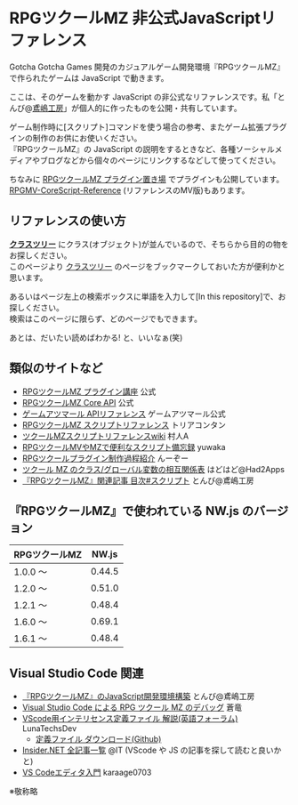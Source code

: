 # RPGツクールMZ 非公式JavaScriptリファレンス

Gotcha Gotcha Games 開発のカジュアルゲーム開発環境『RPGツクールMZ』で作られたゲームは JavaScript で動きます。

ここは、そのゲームを動かす JavaScript の非公式なリファレンスです。私「とんび@[鳶嶋工房](http://tonbi.jp/)」が個人的に作ったものを公開・共有しています。

ゲーム制作時に[スクリプト]コマンドを使う場合の参考、またゲーム拡張プラグインの制作のお供にお使いください。<br />
『RPGツクールMZ』の JavaScript の説明をするときなど、各種ソーシャルメディアやブログなどから個々のページにリンクするなどして使ってください。

ちなみに [RPGツクールMZ プラグイン置き場](https://github.com/tonbijp/RPGMakerMZ/) でプラグインも公開しています。<br />
[RPGMV-CoreScript-Reference](https://katai5plate.github.io/RPGMV-CoreScript-Reference/) (リファレンスのMV版)もあります。


## リファレンスの使い方

**[クラスツリー](index.md)** にクラス(オブジェクト)が並んでいるので、そちらから目的の物をお探しください。<br />
このページより [クラスツリー](index.md) のページをブックマークしておいた方が便利かと思います。

あるいはページ左上の検索ボックスに単語を入力して[In this repository]で、お探しください。<br />
検索はこのページに限らず、どのページでもできます。

あとは、だいたい読めばわかる! と、いいなぁ(笑)


## 類似のサイトなど

* [RPGツクールMZ プラグイン講座](https://tkool.jp/mz/plugin/) 公式
* [RPGツクールMZ Core API](https://tkool.jp/mz/rmmz_api/) 公式
* [ゲームアツマール APIリファレンス](https://atsumaru.github.io/api-references/) ゲームアツマール公式
* [RPGツクールMZ スクリプトリファレンス](https://docs.google.com/spreadsheets/d/1aqY-xzFqT0vnZE-OkfsMYsP9Ud91vWTrBLU-uDkJ-Ls/edit#gid=270496334) トリアコンタン
* [ツクールMZスクリプトリファレンスwiki](http://www.rpgmaker-script-wiki.xyz/mzscriptwiki.php) 村人A
* [RPGツクールMVやMZで便利なスクリプト備忘録](https://yuwakas.blog.shinobi.jp/Entry/367/) yuwaka
* [RPGツクールプラグイン制作過程紹介](https://note.com/nz_prism/n/n179edce51d4b) んーぞー
* [ツクール MZ のクラス/グローバル変数の相互関係表](https://qiita.com/katai5plate/items/0591dbaa1f93454f7725) はどはど@Had2Apps
* [『RPGツクールMZ』関連記事 目次#スクリプト](https://zenn.dev/tonbi/articles/69ccac7acfedb6#%E3%82%B9%E3%82%AF%E3%83%AA%E3%83%97%E3%83%88) とんび@鳶嶋工房

## 『RPGツクールMZ』で使われている NW.js のバージョン

| RPGツクールMZ | NW.js |
| --- | --- |
| 1.0.0 〜 | 0.44.5 |
| 1.2.0 〜 | 0.51.0 |
| 1.2.1 〜 | 0.48.4 |
| 1.6.0 〜 | 0.69.1 |
| 1.6.1 〜 | 0.48.4 |


## Visual Studio Code 関連

* [『RPGツクールMZ』のJavaScript開発環境構築](https://zenn.dev/tonbi/articles/f9e2a51bda7a92) とんび@鳶嶋工房
* [Visual Studio Code による RPG ツクール MZ のデバッグ](http://dragonflare.blue/dcave/articles.php?la=ja) 蒼竜 
* [VScode用インテリセンス定義ファイル 解説(英語フォーラム)](https://forums.rpgmakerweb.com/index.php?threads/lunasense-rpgmakermv-mz-intellisense.126646/) LunaTechsDev
    * [定義ファイル ダウンロード(Github)](https://github.com/LunaTechsDev/LunaLite/tree/master/dist)
* [Insider.NET 全記事一覧](https://www.atmarkit.co.jp/ait/subtop/features/dotnet/all.html) @IT (VScode や JS の記事を探して読むと良いかと)
* [VS Codeエディタ入門](https://zenn.dev/karaage0703/books/80b6999d429abc8051bb) karaage0703

※敬称略
